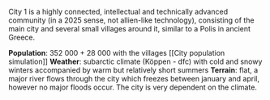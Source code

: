 City 1 is a highly connected, intellectual and technically advanced community (in a 2025 sense, not allien-like technology), consisting of the main city and several small villages around it, similar to a Polis in ancient Greece. 

**Population**: 352 000 + 28 000 with the villages [[City population simulation]]
**Weather**: subarctic climate (Köppen - dfc) with cold and snowy winters accompanied by warm but relatively short summers 
**Terrain**: flat, a major river flows through the city which freezes between january and april, however no major floods occur. The city is very dependent on the climate. 


